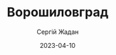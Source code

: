 ---
layout: default
modal-id: 23
date: 2023-04-10
title: Ворошиловград
author: Сергій Жадан
author_label: Автор
img: voroshylovgrad-serhii-zhadana.jpg
alt: image-alt
project-date: 2010
category: Сучасна проза
description: Пил доріг, іржаві бензоколонки, втомлені автобуси, старі "хрущовки"... Місто, що залишилось десь поза часом. Дивні люди, які займаються дивними справами. Абсурд - та водночас "справжність" існування... Герман повертається до містечка свого дитинства у степах Донбасу, щоб знайти зниклого брата і врятувати його бізнес. Проте реальність виявляється хиткою, майбутнє - невизначеним, а минуле викликає надто гостру ностальгію... Лірична і жорстка, соціальна і метафізична, меланхолійна і реалістична історія, сповнена безмежних просторів, спогадів, сновидь, мрій, джазу та духу справжньої дружби.
---